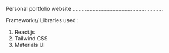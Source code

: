Personal portfolio website
...........................................................

Frameworks/ Libraries used :

1. React.js
2. Tailwind CSS
3. Materials UI
